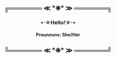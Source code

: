 <h2 align="center"> ╔═══════ ≪ °❈° ≫ ═══════╗ </h2>
<h3 align="center"> ⋆⋅☆Hello!☆⋅⋆ </h3>

  
  <h4 align="center"> Prounouns: She/Her </h4>

<h2 align="center"> ╚═══════ ≪ °❈° ≫ ═══════╝ </h2> 
             

<!--
**ashley-monaghan/ashley-monaghan** is a ✨ _special_ ✨ repository because its `README.md` (this file) appears on your GitHub profile.

Here are some ideas to get you started:

- 🔭 I’m currently working on ...
- 🌱 I’m currently learning ...
- 👯 I’m looking to collaborate on ...
- 🤔 I’m looking for help with ...
- 💬 Ask me about ...
- 📫 How to reach me: ...
- 😄 Pronouns: ...
- ⚡ Fun fact: ...
-->
